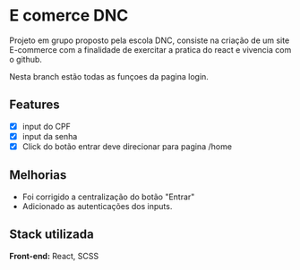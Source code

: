 
# E comerce DNC 

Projeto em grupo proposto pela escola DNC, consiste na criação de um site E-commerce com a finalidade de exercitar a pratica do react e vivencia com o github.

Nesta branch estão todas as funçoes da pagina login.




## Features
* [x] input do CPF   
* [x] input da senha
* [x] Click do botão entrar deve direcionar para pagina /home
## Melhorias

* Foi corrigido a centralização do botão "Entrar"
* Adicionado as autenticações dos inputs.


## Stack utilizada

**Front-end:** React, SCSS


